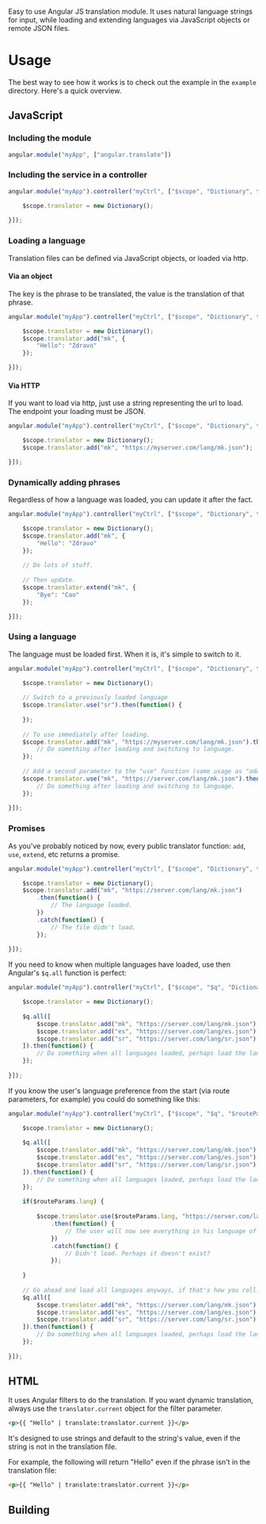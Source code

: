 Easy to use Angular JS translation module. It uses natural language strings
for input, while loading and extending languages via JavaScript objects or
remote JSON files.

# Usage

The best way to see how it works is to check out the example in the `example` directory.
Here's a quick overview.

## JavaScript

### Including the module

```javascript
angular.module("myApp", ["angular.translate"])
```

### Including the service in a controller

```javascript
angular.module("myApp").controller("myCtrl", ["$scope", "Dictionary", function($scope, Dictionary) {

    $scope.translator = new Dictionary();
    
}]);
```

### Loading a language

Translation files can be defined via JavaScript objects, or loaded via http.

#### Via an object

The key is the phrase to be translated, the value is the translation of that phrase.

```javascript
angular.module("myApp").controller("myCtrl", ["$scope", "Dictionary", function($scope, Dictionary) {

    $scope.translator = new Dictionary();
    $scope.translator.add("mk", {
        "Hello": "Zdravo"
    });

}]);
```

#### Via HTTP

If you want to load via http, just use a string representing the url to load.
The endpoint your loading must be JSON.

```javascript
angular.module("myApp").controller("myCtrl", ["$scope", "Dictionary", function($scope, Dictionary) {

    $scope.translator = new Dictionary();
    $scope.translator.add("mk", "https://myserver.com/lang/mk.json");

}]);
```

### Dynamically adding phrases

Regardless of how a language was loaded, you can update it after the fact.

```javascript
angular.module("myApp").controller("myCtrl", ["$scope", "Dictionary", function($scope, Dictionary) {

    $scope.translator = new Dictionary();
    $scope.translator.add("mk", {
        "Hello": "Zdravo"
    });
    
    // Do lots of stuff.
    
    // Then update.
    $scope.translator.extend("mk", {
        "Bye": "Cao"
    });

}]);
```

### Using a language

The language must be loaded first. When it is, it's simple to switch to it.

```javascript
angular.module("myApp").controller("myCtrl", ["$scope", "Dictionary", function($scope, Dictionary) {

    $scope.translator = new Dictionary();
    
    // Switch to a previously loaded language
    $scope.translator.use("sr").then(function() {
    
    });
    
    // To use immediately after loading.
    $scope.translator.add("mk", "https://myserver.com/lang/mk.json").then(function() {
        // Do something after loading and switching to language.
    });
    
    // Add a second parameter to the "use" function (same usage as "add") as a shorthand for add().then()
    $scope.translator.use("mk", "https://server.com/lang/mk.json").then(function() {
        // Do something after loading and switching to language.
    });
    
}]);
```

### Promises

As you've probably noticed by now, every public translator function: `add`, `use`, `extend`, etc returns a promise.

```javascript
angular.module("myApp").controller("myCtrl", ["$scope", "Dictionary", function($scope, Dictionary) {

    $scope.translator = new Dictionary();
    $scope.translator.add("mk", "https://server.com/lang/mk.json")
        .then(function() {
            // The language loaded.
        })
        .catch(function() {
            // The file didn't load.
        });
    
}]);
```

If you need to know when multiple languages have loaded, use then Angular's `$q.all` function is perfect:

```javascript
angular.module("myApp").controller("myCtrl", ["$scope", "$q", "Dictionary", function($scope, $q, Dictionary) {

    $scope.translator = new Dictionary();
    
    $q.all([
        $scope.translator.add("mk", "https://server.com/lang/mk.json"),
        $scope.translator.add("es", "https://server.com/lang/es.json"),
        $scope.translator.add("sr", "https://server.com/lang/sr.json")
    ]).then(function() {
        // Do something when all languages loaded, perhaps load the language of choice.
    });
    
}]);
```

If you know the user's language preference from the start (via route parameters, for example) 
you could do something like this:

```javascript
angular.module("myApp").controller("myCtrl", ["$scope", "$q", "$routeParams", "Dictionary", function($scope, $q, $routeParams, Dictionary) {

    $scope.translator = new Dictionary();
    
    $q.all([
        $scope.translator.add("mk", "https://server.com/lang/mk.json"),
        $scope.translator.add("es", "https://server.com/lang/es.json"),
        $scope.translator.add("sr", "https://server.com/lang/sr.json")
    ]).then(function() {
        // Do something when all languages loaded, perhaps load the language of choice.
    });
    
    if($routeParams.lang) {
    
        $scope.translator.use($routeParams.lang, "https://server.com/lang/" + $routeParams.lang + ".json")
            .then(function() {
                // The user will now see everything in his language of choice.
            })
            .catch(function() {
                // Didn't load. Perhaps it doesn't exist?
            });
            
    }
    
    // Go ahead and load all languages anyways, if that's how you roll.
    $q.all([
        $scope.translator.add("mk", "https://server.com/lang/mk.json"),
        $scope.translator.add("es", "https://server.com/lang/es.json"),
        $scope.translator.add("sr", "https://server.com/lang/sr.json")
    ]).then(function() {
        // Do something when all languages loaded, perhaps load the language of choice.
    });
    
}]);
```

## HTML

It uses Angular filters to do the translation. If you want dynamic translation, always use
the `translator.current` object for the filter parameter.

```html
<p>{{ "Hello" | translate:translator.current }}</p>
```

It's designed to use strings and default to the string's value, even if the string is
not in the translation file.

For example, the following will return "Hello" even if the phrase isn't in the translation
file:

```html
<p>{{ "Hello" | translate:translator.current }}</p>
```



## Building


